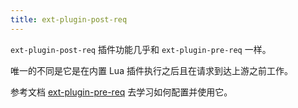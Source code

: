 ```yaml
---
title: ext-plugin-post-req
---
```


<!--
#
# Licensed to the Apache Software Foundation (ASF) under one or more
# contributor license agreements.  See the NOTICE file distributed with
# this work for additional information regarding copyright ownership.
# The ASF licenses this file to You under the Apache License, Version 2.0
# (the "License"); you may not use this file except in compliance with
# the License.  You may obtain a copy of the License at
#
#     http://www.apache.org/licenses/LICENSE-2.0
#
# Unless required by applicable law or agreed to in writing, software
# distributed under the License is distributed on an "AS IS" BASIS,
# WITHOUT WARRANTIES OR CONDITIONS OF ANY KIND, either express or implied.
# See the License for the specific language governing permissions and
# limitations under the License.
#
-->

`ext-plugin-post-req` 插件功能几乎和 `ext-plugin-pre-req` 一样。

唯一的不同是它是在内置 Lua 插件执行之后且在请求到达上游之前工作。

参考文档 [ext-plugin-pre-req](./ext-plugin-pre-req.md) 去学习如何配置并使用它。
